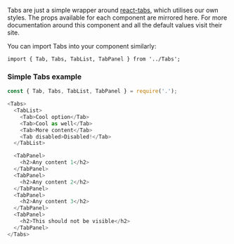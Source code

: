 Tabs are just a simple wrapper around [react-tabs](https://github.com/reactjs/react-tabs), which utilises our own styles. The props available for each component are mirrored here. For more documentation around this component and all the default values visit their site.

You can import Tabs into your component similarly:

`import { Tab, Tabs, TabList, TabPanel } from '../Tabs';`

### Simple Tabs example

```js
const { Tab, Tabs, TabList, TabPanel } = require('.');

<Tabs>
  <TabList>
    <Tab>Cool option</Tab>
    <Tab>Cool as well</Tab>
    <Tab>More content</Tab>
    <Tab disabled>Disabled!</Tab>
  </TabList>

  <TabPanel>
    <h2>Any content 1</h2>
  </TabPanel>
  <TabPanel>
    <h2>Any content 2</h2>
  </TabPanel>
  <TabPanel>
    <h2>Any content 3</h2>
  </TabPanel>
  <TabPanel>
    <h2>This should not be visible</h2>
  </TabPanel>
</Tabs>
```
